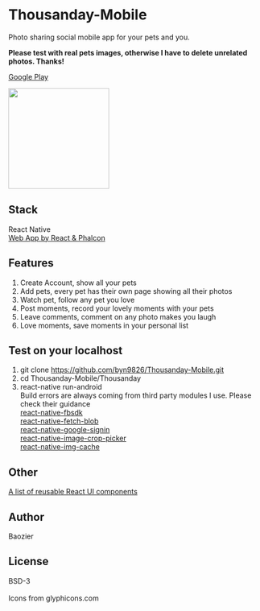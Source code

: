 # Thousanday-Mobile
Photo sharing social mobile app for your pets and you. <br/>

<b>Please test with real pets images, otherwise I have to delete unrelated photos. Thanks!</b><br/>

[Google Play](https://play.google.com/store/apps/details?id=com.thousanday)<br/>

<img src="https://github.com/byn9826/Thousanday-Mobile/blob/master/example.gif?raw=true" width="200px" /><br/>

Stack
--
React Native<br/>
[Web App by React & Phalcon](https://github.com/byn9826/Thousanday-web)<br/>

Features
--
1. Create Account, show all your pets<br/>
2. Add pets, every pet has their own page showing all their photos<br/>
3. Watch pet, follow any pet you love<br/>
4. Post moments, record your lovely moments with your pets<br/>
5. Leave comments, comment on any photo makes you laugh<br/>
6. Love moments, save moments in your personal list<br/>

Test on your localhost
--
1. git clone https://github.com/byn9826/Thousanday-Mobile.git<br/>
2. cd Thousanday-Mobile/Thousanday<br/>
3. react-native run-android<br/>
Build errors are always coming from third party modules I use. Please check their guidance<br/>
    [react-native-fbsdk](https://github.com/facebook/react-native-fbsdk)<br/>
    [react-native-fetch-blob](https://github.com/wkh237/react-native-fetch-blob)<br/>
    [react-native-google-signin](https://github.com/devfd/react-native-google-signin)<br/>
    [react-native-image-crop-picker](https://github.com/ivpusic/react-native-image-crop-picker)<br/>
    [react-native-img-cache](https://github.com/wcandillon/react-native-img-cache)<br/>


Other
--
[A list of reusable React UI components](https://github.com/byn9826/Thousanday-React)

Author
--
Baozier

License
--
BSD-3 <br /><br />
Icons from glyphicons.com
